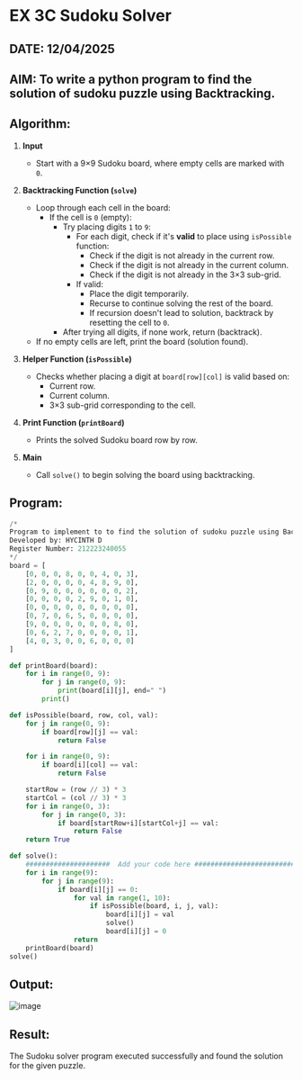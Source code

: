 # EX 3C Sudoku Solver
## DATE: 12/04/2025
## AIM: To write a python program to find the solution of sudoku puzzle using Backtracking.

## Algorithm:

1. **Input**
   - Start with a 9×9 Sudoku board, where empty cells are marked with `0`.

2. **Backtracking Function (`solve`)**
   - Loop through each cell in the board:
     - If the cell is `0` (empty):
       - Try placing digits `1` to `9`:
         - For each digit, check if it's **valid** to place using `isPossible` function:
           - Check if the digit is not already in the current row.
           - Check if the digit is not already in the current column.
           - Check if the digit is not already in the 3×3 sub-grid.
         - If valid:
           - Place the digit temporarily.
           - Recurse to continue solving the rest of the board.
           - If recursion doesn't lead to solution, backtrack by resetting the cell to `0`.
       - After trying all digits, if none work, return (backtrack).
   - If no empty cells are left, print the board (solution found).

3. **Helper Function (`isPossible`)**
   - Checks whether placing a digit at `board[row][col]` is valid based on:
     - Current row.
     - Current column.
     - 3×3 sub-grid corresponding to the cell.

4. **Print Function (`printBoard`)**
   - Prints the solved Sudoku board row by row.

5. **Main**
   - Call `solve()` to begin solving the board using backtracking.
   

## Program:
```python
/*
Program to implement to to find the solution of sudoku puzzle using Backtracking.
Developed by: HYCINTH D
Register Number: 212223240055
*/
board = [
    [0, 0, 0, 8, 0, 0, 4, 0, 3],
    [2, 0, 0, 0, 0, 4, 8, 9, 0],
    [0, 9, 0, 0, 0, 0, 0, 0, 2],
    [0, 0, 0, 0, 2, 9, 0, 1, 0],
    [0, 0, 0, 0, 0, 0, 0, 0, 0],
    [0, 7, 0, 6, 5, 0, 0, 0, 0],
    [9, 0, 0, 0, 0, 0, 0, 8, 0],
    [0, 6, 2, 7, 0, 0, 0, 0, 1],
    [4, 0, 3, 0, 0, 6, 0, 0, 0]
]

def printBoard(board):
    for i in range(0, 9):
        for j in range(0, 9):
            print(board[i][j], end=" ")
        print()

def isPossible(board, row, col, val):
    for j in range(0, 9):
        if board[row][j] == val:
            return False

    for i in range(0, 9):
        if board[i][col] == val:
            return False

    startRow = (row // 3) * 3
    startCol = (col // 3) * 3
    for i in range(0, 3):
        for j in range(0, 3):
            if board[startRow+i][startCol+j] == val:
                return False
    return True

def solve():
    #####################  Add your code here #########################
    for i in range(9):
        for j in range(9):
            if board[i][j] == 0:
                for val in range(1, 10):
                    if isPossible(board, i, j, val):
                        board[i][j] = val
                        solve()
                        board[i][j] = 0
                return
    printBoard(board)
solve()
```

## Output:
![image](https://github.com/user-attachments/assets/9b76a8e1-92b5-4cde-9618-d82fd40d8c4a)



## Result:
The Sudoku solver program executed successfully and found the solution for the given puzzle.
